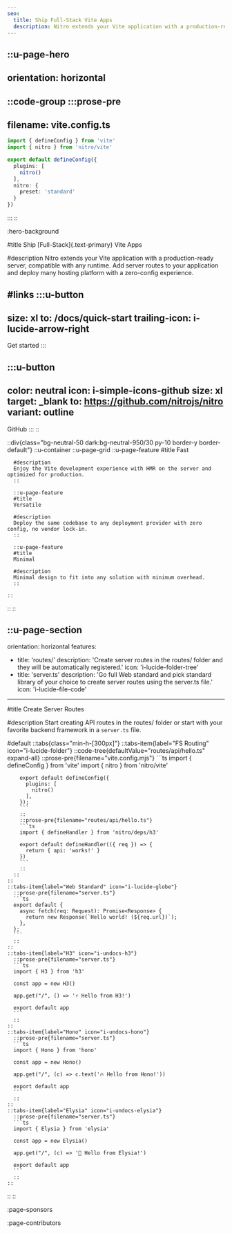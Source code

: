 ```yaml
---
seo:
  title: Ship Full-Stack Vite Apps
  description: Nitro extends your Vite application with a production-ready server, compatible with any runtime. Add server routes to your application and deploy many hosting platform with a zero-config experience.
---
```


::u-page-hero
---
orientation: horizontal
---
::code-group
  :::prose-pre
  ---
  filename: vite.config.ts
  ---
  ```ts
  import { defineConfig } from 'vite'
  import { nitro } from 'nitro/vite'

  export default defineConfig({
    plugins: [
      nitro()
    ],
    nitro: {
      preset: 'standard'
    }
  })
  ```
  :::
::

:hero-background

#title
Ship [Full-Stack]{.text-primary} Vite Apps

#description
Nitro extends your Vite application with a production-ready server, compatible with any runtime. Add server routes to your application and deploy many hosting platform with a zero-config experience.

#links
  :::u-button
  ---
  size: xl
  to: /docs/quick-start
  trailing-icon: i-lucide-arrow-right
  ---
  Get started
  :::

  :::u-button
  ---
  color: neutral
  icon: i-simple-icons-github
  size: xl
  target: _blank
  to: https://github.com/nitrojs/nitro
  variant: outline
  ---
  GitHub
  :::
::

::div{class="bg-neutral-50 dark:bg-neutral-950/30 py-10 border-y border-default"}
  ::u-container
    ::u-page-grid
      ::u-page-feature
      #title
      Fast

      #description
      Enjoy the Vite development experience with HMR on the server and optimized for production.
      ::

      ::u-page-feature
      #title
      Versatile

      #description
      Deploy the same codebase to any deployment provider with zero config, no vendor lock-in.
      ::

      ::u-page-feature
      #title
      Minimal

      #description
      Minimal design to fit into any solution with minimum overhead.
      ::

    ::
  ::
::

::u-page-section
---
orientation: horizontal
features:
  - title: 'routes/'
    description: 'Create server routes in the routes/ folder and they will be automatically registered.'
    icon: 'i-lucide-folder-tree'
  - title: 'server.ts'
    description: 'Go full Web standard and pick standard library of your choice to create server routes using the server.ts file.'
    icon: 'i-lucide-file-code'
---
#title
Create Server Routes

#description
Start creating API routes in the routes/ folder or start with your favorite backend framework in a `server.ts` file.

#default
  ::tabs{class="min-h-[300px]"}
    ::tabs-item{label="FS Routing" icon="i-lucide-folder"}
      ::code-tree{defaultValue="routes/api/hello.ts" expand-all}
        ::prose-pre{filename="vite.config.mjs"}
        ```ts
        import { defineConfig } from 'vite'
        import { nitro } from 'nitro/vite'

        export default defineConfig({
          plugins: [
            nitro()
          ],
        });
        ```
        ::
        ::prose-pre{filename="routes/api/hello.ts"}
        ```ts
        import { defineHandler } from 'nitro/deps/h3'

        export default defineHandler(({ req }) => {
          return { api: 'works!' }
        })
        ```
        ::
      ::
    ::
    ::tabs-item{label="Web Standard" icon="i-lucide-globe"}
      ::prose-pre{filename="server.ts"}
      ```ts
      export default {
        async fetch(req: Request): Promise<Response> {
          return new Response(`Hello world! (${req.url})`);
        },
      };
      ```
      ::
    ::
    ::tabs-item{label="H3" icon="i-undocs-h3"}
      ::prose-pre{filename="server.ts"}
      ```ts
      import { H3 } from 'h3'

      const app = new H3()

      app.get("/", () => '⚡️ Hello from H3!')

      export default app
      ```
      ::
    ::
    ::tabs-item{label="Hono" icon="i-undocs-hono"}
      ::prose-pre{filename="server.ts"}
      ```ts
      import { Hono } from 'hono'

      const app = new Hono()

      app.get("/", (c) => c.text('🔥 Hello from Hono!'))

      export default app
      ```
      ::
    ::
    ::tabs-item{label="Elysia" icon="i-undocs-elysia"}
      ::prose-pre{filename="server.ts"}
      ```ts
      import { Elysia } from 'elysia'

      const app = new Elysia()

      app.get("/", (c) => '🦊 Hello from Elysia!')

      export default app
      ```
      ::
    ::
  ::
::

:page-sponsors

:page-contributors
